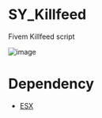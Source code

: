 # SY_Killfeed
Fivem Killfeed script

![image](https://github.com/SY-DEVELOPMENT/SY_Killfeed/assets/89760730/0d30e7b9-9193-4bc9-a6ea-45371130a0fb)

# Dependency
- [ESX](https://github.com/esx-framework/esx_core)

